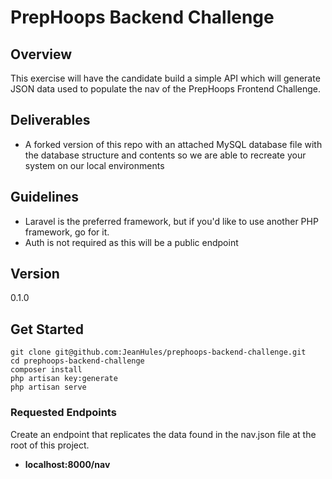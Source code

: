 # PrepHoops Backend Challenge

## Overview

This exercise will have the candidate build a simple API which will generate JSON data used to populate the nav of the PrepHoops Frontend Challenge.

## Deliverables

-   A forked version of this repo with an attached MySQL database file with the database structure and contents so we are able to recreate your system on our local environments

## Guidelines

-   Laravel is the preferred framework, but if you'd like to use another PHP framework, go for it.
-   Auth is not required as this will be a public endpoint

## Version

0.1.0

## Get Started

```
git clone git@github.com:JeanHules/prephoops-backend-challenge.git
cd prephoops-backend-challenge
composer install
php artisan key:generate
php artisan serve
```

### Requested Endpoints

Create an endpoint that replicates the data found in the nav.json file at the root of this project.

-   **localhost:8000/nav**
